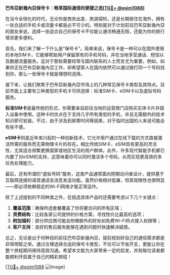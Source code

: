 **巴布亞新幾內亞保号卡：畅享国际通信的便捷之选[[TG💪+ @esim1088](https://t.me/s/esim1088)]**

在当今全球化的时代，无论你是商务出差、旅游探险，还是长期居住在海外，拥有一张合适的手机卡或流量卡都是必不可少的。特别是对于计划前往巴布亞新幾內亞的朋友来说，选择一张适合自己的保号卡不仅能让通讯畅通无阻，还能为你的旅行增添更多便利。

首先，我们来了解一下什么是“保号卡”。简单来说，保号卡是一种可以在国外使用的本地SIM卡，它能够帮助用户保留原有的手机号码，并在当地享受通话、短信以及数据流量服务。这对于那些需要经常与国内联系的人士而言尤为重要。例如，如果你正在巴布亞新幾內亞工作，却希望家人在国内依然可以通过拨打同一个号码找到你，那么一张保号卡就是理想的选择。

接下来，让我们聚焦于巴布亞新幾內亞市场上的几种常见保号卡类型及其特点。目前市面上主要有三种类型的手机卡可供选择：标准SIM卡、eSIM卡以及虚拟号码服务。

**标准SIM卡**是最传统的形式，你需要亲自前往当地的运营商门店购买实体卡片并插入设备中使用。这种卡的优点在于支持几乎所有类型的手机，并且无需额外的技术知识即可安装。不过，由于涉及到邮寄时间等因素，对于临时出国的人来说可能会有些不便。

**eSIM卡**则是近年来兴起的一种创新技术，它允许用户通过在线下载的方式直接激活所需的服务而无需物理卡片的存在。相比传统SIM卡，eSIM具有更高的灵活性，尤其适合频繁更换国家或地区生活的用户群体。此外，许多现代智能手机都已内置了对eSIM的支持，这意味着你可以同时激活多个号码，从而实现更高效的多任务处理能力。

最后，还有所谓的“虚拟号码”服务，这类产品通常面向短期访问者设计，提供基于互联网连接的语音通话及消息发送功能。虽然价格相对低廉，但其局限性也很明显——即必须依赖稳定的Wi-Fi网络才能正常运作。

除了上述提到的不同种类之外，在挑选具体产品时还需要考虑以下几个关键点：

1. **覆盖范围**：确保所选套餐覆盖了你将要访问的所有区域；
2. **资费结构**：比较各家公司提供的价格方案，寻找性价比最高的选项；
3. **附加福利**：部分供应商可能会附赠额外的好处如免费Wi-Fi热点接入权限等；
4. **客户支持**：良好的售后服务能够在遇到问题时快速解决疑惑。

总之，无论是出于何种目的前往巴布亞新幾內亞，提前规划好自己的通信需求都是非常明智之举。通过合理选择合适的保号卡类型，不仅可以节省开支，更能让你在整个旅程期间保持高效沟通。希望本文能为大家带来一定的启发，并祝每位读者都能顺利开启属于自己的精彩旅程！

[[TG💪+ @esim1088](https://t.me/s/esim1088) ![Image](https://i.postimg.cc/4NQfJmqS/Snipaste-2025-05-13-00-14-12.png)]